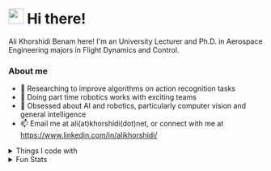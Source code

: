 <!-- ### Hi there 👋 -->
<h1>
  <img src="https://emojis.slackmojis.com/emojis/images/1613285697/12806/meow_attention.png?1613285697", width="30">
  Hi there!
</h1>

Ali Khorshidi Benam here! I'm an University Lecturer and Ph.D. in Aerospace Engineering majors in Flight Dynamics and Control.

### About me
- 🔭 Researching to improve algorithms on action recognition tasks
- 👯 Doing part time robotics works with exciting teams
- 🌱 Obsessed about AI and robotics, particularly computer vision and general intelligence
- 📫 Email me at ali(at)khorshidi(dot)net, or connect with me at https://www.linkedin.com/in/alikhorshidi/
<!-- - <a href="https://www.linkedin.com/in/alikhoshidi/" target="_blank"><img alt="LinkedIn" src="https://img.shields.io/badge/linkedin-%230077B5.svg?&style=for-the-badge&logo=linkedin&logoColor=white" height="25"/></a> -->

<details>
  <summary>Things I code with</summary>
  <br>
  
  Frameworks:<br>
  <img alt="Tensorflow" src="https://img.shields.io/badge/TensorFlow-FF6F00?style=for-the-badge&logo=TensorFlow&logoColor=white" height="25"/>
  <img alt="Keras" src="https://img.shields.io/badge/Keras-D00000?style=for-the-badge&logo=Keras&logoColor=white" height="25"/>
  <img alt="PyTorch" src="https://img.shields.io/badge/PyTorch-%23EE4C2C.svg?style=for-the-badge&logo=PyTorch&logoColor=white" height="25"/>
  <img alt="ROS2" src="https://img.shields.io/badge/ROS2-212e4a?style=for-the-badge&logo=ROS&logoColor=white" height="25"/>
  <img alt="Docker" src="https://img.shields.io/badge/Docker-46a2f1?style=for-the-badge&logo=docker&logoColor=white" height="25"/>
  <img alt="Flutter" src="https://img.shields.io/badge/Flutter-02569B?style=for-the-badge&logo=flutter&logoColor=white" height="25"/>
  <br>
  
  Languages:<br>
  <img alt="Python" src="https://img.shields.io/badge/python-3776AB.svg?&style=for-the-badge&logo=python&logoColor=white" height="25"/>
  <img alt="Kotlin" src="https://img.shields.io/badge/Kotlin-0095D5?&style=for-the-badge&logo=kotlin&logoColor=white" height="25"/>
  <img alt="Dart" src="https://img.shields.io/badge/dart-%230175C2.svg?style=for-the-badge&logo=dart&logoColor=white" height="25"/>
  <img alt="C++" src="https://img.shields.io/badge/c++-%2300599C.svg?style=for-the-badge&logo=c%2B%2B&logoColor=white" height="25"/>
  <br>
  
</details>

<details>
  <summary>Fun Stats</summary>
  <img alt="Rui En's Github stats" img src="https://github-readme-stats.vercel.app/api?username=rehohoho&count_private=true&theme=tokyonight&line_height=40"/>
  <img alt="Rui En's Top Langs" src="https://github-readme-stats.vercel.app/api/top-langs/?username=rehohoho&count_private=true&theme=tokyonight&hide=HTML"/>
<!--   <img alt="Rui En's Top Langs" src="https://github-readme-stats.vercel.app/api/top-langs/?username=rehohoho&layout=compact&langs_count=10&theme=tokyonight"/> -->
  
  <img alt="Rui En's streak" img src="http://github-readme-streak-stats.herokuapp.com?user=rehohoho&theme=highcontrast&hide_border=true"/>
</details>


<!--
**rehohoho/rehohoho** is a ✨ _special_ ✨ repository because its `README.md` (this file) appears on your GitHub profile.

Here are some ideas to get you started:

- 🔭 I’m currently working on ...
- 🌱 I’m currently learning ...
- 👯 I’m looking to collaborate on ...
- 🤔 I’m looking for help with ...
- 💬 Ask me about ...
- 📫 How to reach me: ...
- 😄 Pronouns: ...
- ⚡ Fun fact: ...
-->
